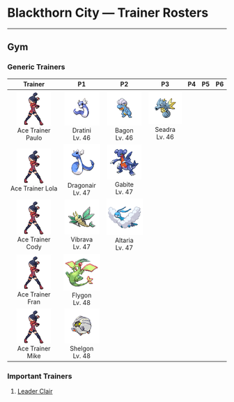 # Blackthorn City — Trainer Rosters

---

## Gym


### Generic Trainers

| Trainer | P1 | P2 | P3 | P4 | P5 | P6 |
|:-------:|:--:|:--:|:--:|:--:|:--:|:--:|
| ![Ace Trainer Paulo](../../assets/trainers/ace_trainer.png "Ace Trainer Paulo")<br>Ace Trainer Paulo | ![Dratini](../../assets/sprites/dratini/front.gif "It is born large to start with. It repeatedly sheds its skin as it steadily grows longer.")<br>Dratini<br>Lv. 46 | ![Bagon](../../assets/sprites/bagon/front.gif "Its well-developed neck muscles and ironlike head can smash boulders into pieces.")<br>Bagon<br>Lv. 46 | ![Seadra](../../assets/sprites/seadra/front.gif "An examination of its cells revealed the presence of a gene not found in HORSEA. It became a hot topic.")<br>Seadra<br>Lv. 46 |
| ![Ace Trainer Lola](../../assets/trainers/ace_trainer.png "Ace Trainer Lola")<br>Ace Trainer Lola | ![Dragonair](../../assets/sprites/dragonair/front.gif "They say that if it emits an aura from its whole body, the weather will begin to change instantly.")<br>Dragonair<br>Lv. 47 | ![Gabite](../../assets/sprites/gabite/front.gif "As it digs to expand its nest, it habitually digs up gems that it then hoards in its nest.")<br>Gabite<br>Lv. 47 |
| ![Ace Trainer Cody](../../assets/trainers/ace_trainer.png "Ace Trainer Cody")<br>Ace Trainer Cody | ![Vibrava](../../assets/sprites/vibrava/front.gif "It vibrates its wings vigorously, creating ultrasonic waves that cause serious headaches.")<br>Vibrava<br>Lv. 47 | ![Altaria](../../assets/sprites/altaria/front.gif "It flies gracefully through the sky. Its melodic humming makes you feel like you’re in a dream.")<br>Altaria<br>Lv. 47 |
| ![Ace Trainer Fran](../../assets/trainers/ace_trainer.png "Ace Trainer Fran")<br>Ace Trainer Fran | ![Flygon](../../assets/sprites/flygon/front.gif "It is nicknamed “The Desert Spirit” because the flapping of its wings sounds like a woman singing.")<br>Flygon<br>Lv. 48 |
| ![Ace Trainer Mike](../../assets/trainers/ace_trainer.png "Ace Trainer Mike")<br>Ace Trainer Mike | ![Shelgon](../../assets/sprites/shelgon/front.gif "It surrounds its body in an iron-hard shell to accumulate enough power to evolve.")<br>Shelgon<br>Lv. 48 |


### Important Trainers

1. [Leader Clair](important_trainers.md#leader-clair)
